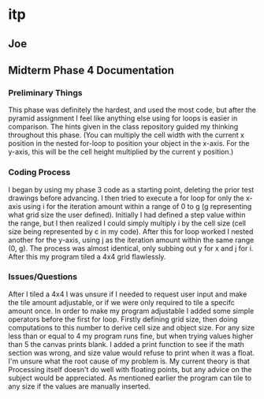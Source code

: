 # itp

## Joe

## Midterm Phase 4 Documentation

### Preliminary Things
This phase was definitely the hardest, and used the most code, but after the pyramid assignment I feel like anything else using for loops is easier in comparison.
The hints given in the class repository guided my thinking throughout this phase. (You can multiply the cell width with the current x position in the nested for-loop to position your object in the x-axis. For the y-axis, this will be the cell height multiplied by the current y position.)

### Coding Process
I began by using my phase 3 code as a starting point, deleting the prior test drawings before advancing.
I then tried to execute a for loop for only the x-axis using i for the iteration amount within a range of 0 to g (g representing what grid size the user defined).
Initially I had defined a step value within the range, but I then realized I could simply multiply i by the cell size (cell size being represented by c in my code).
After this for loop worked I nested another for the y-axis, using j as the iteration amount within the same range (0, g).
The process was almost identical, only subbing out y for x and j for i.
After this my program tiled a 4x4 grid flawlessly.

### Issues/Questions
After I tiled a 4x4 I was unsure if I needed to request user input and make the tile amount adjustable, or if we were only required to tile a specifc amount once.
In order to make my program adjustable I added some simple operators before the first for loop. Firstly defining grid size, then doing computations to this number to derive cell size and object size.
For any size less than or equal to 4 my program runs fine, but when trying values higher than 5 the canvas prints blank.
I added a print function to see if the math section was wrong, and size value would refuse to print when it was a float. I'm unsure what the root cause of my problem is. My current theory is that Processing itself doesn't do well with floating points, but any advice on the subject would be appreciated.
As mentioned earlier the program can tile to any size if the values are manually inserted.
